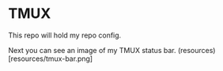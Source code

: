 # TMUX

This repo will hold my repo config.

Next you can see an image of my TMUX status bar.
(resources)[resources/tmux-bar.png]
